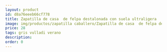 ```yaml
---
layout: product
id: d8a76eeeb66cf778
title: Zapatilla de casa  de felpa destalonada con suela ultraligera 
image: img/productos/zapatilla caballero/Zapatilla de casa  de felpa destalonada con suela ultraligera =28=gris vulladi verano.webp
price: 28
tags: gris vulladi verano
description: 
order: 0
---
```

